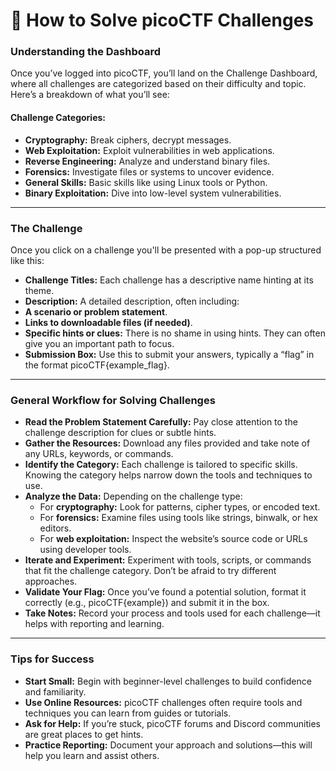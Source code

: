 # 🌟 How to Solve picoCTF Challenges


### Understanding the Dashboard

Once you’ve logged into picoCTF, you’ll land on the Challenge Dashboard, where all challenges are categorized based on their difficulty and topic. Here’s a breakdown of what you’ll see:

#### Challenge Categories:

- **Cryptography:** Break ciphers, decrypt messages.
- **Web Exploitation:** Exploit vulnerabilities in web applications.
- **Reverse Engineering:** Analyze and understand binary files.
- **Forensics:** Investigate files or systems to uncover evidence.
- **General Skills:** Basic skills like using Linux tools or Python.
- **Binary Exploitation:** Dive into low-level system vulnerabilities.


---

### The Challenge

Once you click on a challenge you'll be presented with a pop-up structured like this:

- **Challenge Titles:** Each challenge has a descriptive name hinting at its theme.
- **Description:** A detailed description, often including:
- **A scenario or problem statement**.
- **Links to downloadable files (if needed)**.
- **Specific hints or clues:** There is no shame in using hints. They can often give you an important path to focus.
- **Submission Box:** Use this to submit your answers, typically a “flag” in the format picoCTF{example_flag}.


---

### General Workflow for Solving Challenges


- **Read the Problem Statement Carefully:** Pay close attention to the challenge description for clues or subtle hints.
- **Gather the Resources:** Download any files provided and take note of any URLs, keywords, or commands.
- **Identify the Category:** Each challenge is tailored to specific skills. Knowing the category helps narrow down the tools and techniques to use.
- **Analyze the Data:** Depending on the challenge type:
  - For **cryptography:** Look for patterns, cipher types, or encoded text.
  - For **forensics:** Examine files using tools like strings, binwalk, or hex editors.
  - For **web exploitation:** Inspect the website’s source code or URLs using developer tools.
- **Iterate and Experiment:** Experiment with tools, scripts, or commands that fit the challenge category. Don’t be afraid to try different approaches.
- **Validate Your Flag:** Once you’ve found a potential solution, format it correctly (e.g., picoCTF{example}) and submit it in the box.
- **Take Notes:** Record your process and tools used for each challenge—it helps with reporting and learning.


---

### Tips for Success

- **Start Small:** Begin with beginner-level challenges to build confidence and familiarity.
- **Use Online Resources:** picoCTF challenges often require tools and techniques you can learn from guides or tutorials.
- **Ask for Help:** If you’re stuck, picoCTF forums and Discord communities are great places to get hints.
- **Practice Reporting:** Document your approach and solutions—this will help you learn and assist others.
